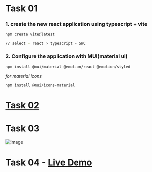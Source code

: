 # Task 01

### 1. create the new react application using typescript + vite

```sh
npm create vite@latest

// select - react > typescript + SWC
```

### 2. Configure the application with MUI(material ui)
```sh
npm install @mui/material @emotion/react @emotion/styled
```
_for material icons_
```sh
npm install @mui/icons-material
```

# [Task 02](https://github.com/BroLetsCodeIt/intership-assignment/blob/main/src/components/FirstPage.tsx)

# Task 03
![image](https://github.com/BroLetsCodeIt/intership-assignment/assets/113767803/2a7bf504-df6f-4c73-8351-3f3359dd6a80)


# Task 04 - [Live Demo](https://admirable-crostata-10af35.netlify.app/)

